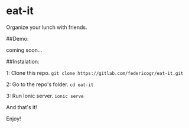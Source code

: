 # eat-it
Organize your lunch with friends.

##Demo:

coming soon...

##Instalation:

1: Clone this repo.
 `git clone https://gitlab.com/federicogr/eat-it.git`

2: Go to the repo's folder.
 `cd eat-it`

3: Run Ionic server.
 `ionic serve`

And that's it!

Enjoy!
